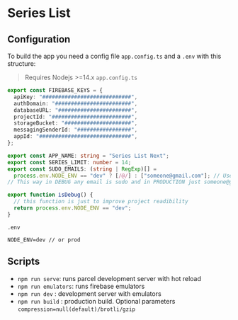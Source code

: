# Series List

## Configuration

To build the app you need a config file `app.config.ts` and a `.env` with this structure:

> Requires Nodejs >=14.x
> `app.config.ts`

```typescript
export const FIREBASE_KEYS = {
  apiKey: "############################",
  authDomain: "########################",
  databaseURL: "#######################",
  projectId: "#########################",
  storageBucket: "#####################",
  messagingSenderId: "#################",
  appId: "#############################",
};

export const APP_NAME: string = "Series List Next";
export const SERIES_LIMIT: number = 14;
export const SUDO_EMAILS: (string | RegExp)[] =
  process.env.NODE_ENV == "dev" ? [/@/] : ["someone@gmail.com"]; // Use regular expressions or strings
// This way in DEBUG any email is sudo and in PRODUCTION just someone@gmail.com

export function isDebug() {
  // this function is just to improve project readibility
  return process.env.NODE_ENV == "dev";
}
```

`.env`

```
NODE_ENV=dev // or prod
```

## Scripts

- `npm run serve`: runs parcel development server with hot reload
- `npm run emulators`: runs firebase emulators
- `npm run dev` : development server with emulators
- `npm run build` : production build. Optional parameters `compression=null(default)/brotli/gzip`
